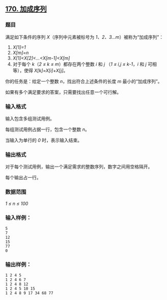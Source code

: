 ## [170. 加成序列](https://www.acwing.com/problem/content/172/)

### 题目

满足如下条件的序列 *X*（序列中元素被标号为 *1、2、3…m*）被称为“加成序列”：

1. *X[1]=1*
2. *X[m]=n*
3. *X[1]<X[2]<…<X[m-1]<X[m]*
4. 对于每个 *k*（*2 ≤ k ≤ m*）都存在两个整数 *i* 和 *j* （*1 ≤ i,j ≤ k-1*，*i* 和 *j* 可相等），使得 *X[k]=X[i]+X[j]*。

你的任务是：给定一个整数 *n*，找出符合上述条件的长度 *m* 最小的“加成序列”。

如果有多个满足要求的答案，只需要找出任意一个可行解。

### 输入格式

输入包含多组测试用例。

每组测试用例占据一行，包含一个整数 *n*。

当输入为单行的 *0* 时，表示输入结束。

### 输出格式

对于每个测试用例，输出一个满足需求的整数序列，数字之间用空格隔开。

每个输出占一行。

### 数据范围

*1 ≤ n ≤ 100*

### 输入样例：

```
5
7
12
15
77
0
```

### 输出样例：

```
1 2 4 5
1 2 4 6 7
1 2 4 8 12
1 2 4 5 10 15
1 2 4 8 9 17 34 68 77
```
